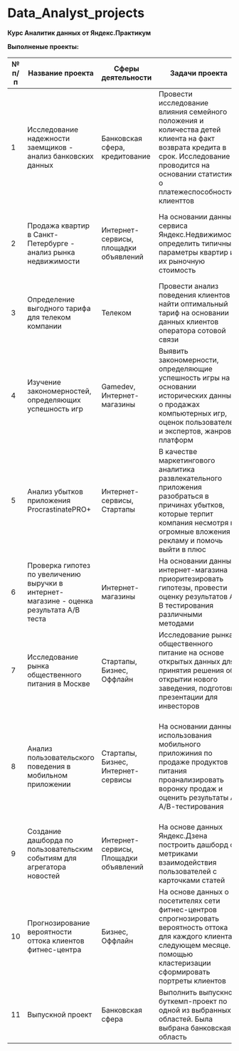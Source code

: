 # Data_Analyst_projects
**Курс Аналитик данных от Яндекс.Практикум**

**Выполненые проекты:**

| **№ п/п** | **Название проекта** | **Сферы деятельности** | **Задачи проекта** | **Навыки и инструменты** |
| --------- | -------------------- | ---------------------- | ------------------ | ------------------------ |
| 1 | Исследование надежности заемщиков - анализ банковских данных |  Банковская сфера, кредитование | Провести исследование влияния семейного положения и количества детей клиента на факт возврата кредита в срок. Исследование проводится на основании статистики о платежеспособности клиенттов | Python, Pandas, Предобработка данных |
| 2 | Продажа квартир в Санкт-Петербурге - анализ рынка недвижимости | Интернет-сервисы, площадки объявлений | На основании данных сервиса Яндекс.Недвижимость определить типичные параметры квартир и их рыночную стоимость | Python, Pandas, Matplotlib, Исследовательский анализ, Визуализация данных, Предобработка данных | 
| 3 | Определение выгодного тарифа для телеком компании | Телеком | Провести анализ поведения клиентов и найти оптимальный тариф на основании данных клиентов оператора сотовой связи | Python, Pandas, Matplotlib, NumPy, SciPy, Проверка статистических гипотез, Описательная статистика|
| 4 | Изучение закономерностей, определяющих успешность игр | Gamedev, Интернет-магазины | Выявить закономерности, определяющие успешность игры на основании исторических данных о продажах компьютерных игр, оценок пользователей и экспертов, жанров и платформ | Python, Pandas, NumPy, Matplotlib, Предобработка данных, Исследовательский анализ, Описательная статиститика, Проверка статистических гипотез|
| 5 | Анализ убытков приложения ProcrastinatePRO+ | Интернет-сервисы, Стартапы | В качестве маркетингового аналитика развлекательного приложения разобраться в причинах убытков, которые терпит компания несмотря на огромные вложения в рекламу и помочь выйти в плюс | Python, Pandas, Matplotlib, Когортный анализ, юнит-экономика, продуктовые метрики, Seaborn|
| 6 | Проверка гипотез по увеличению выручки в интернет-магазине - оценка результата А/В теста | Интернет-магазины | На основании данных интернет-магазина приоритезировать гипотезы, провести оценку результатов А/В тестирования различными методами | Python, Pandas, Matplotlib, SciPy, A/B тестирование, Проверка статистических гипотез|
| 7 | Исследование рынка общественного питания в Москве | Стартапы, Бизнес, Оффлайн | Исследование рынка общественного питание на основе открытых данных для принятия решения об открытии нового заведения, подготовка презентации для инвесторов | Python, Pandas, Seaborn, Plotly,  Визуализация данных|
| 8 | Анализ пользовательского поведения в мобильном приложении | Стартапы, Бизнес, Интернет-сервисы | На основании данных использования мобильного приложиния по продаже продуктов питания проанализировать воронку продаж  и оценить результаты А/А/В-тестирования | А/В тестирование, Python, Pandas, Matplotlib, Seaborn, Событийная аналитика, Продуктовые метрики, Plotly, Проверка статистических гипотез, Визуализация данных |
| 9 | Создание дашборда по пользовательским событиям для агрегатора новостей | Интернет-сервисы, Площадки объявлений | На основе данных Яндекс.Дзена построить дашборд с метриками взаимодействия пользователей с карточками статей | Python, PostgreSQL, Tableau, Продуктовые метрики, Построение дашбордов |
| 10 | Прогнозирование вероятности оттока клиентов фитнес-центра | Бизнес, Оффлайн | На основе данных о посетителях сети фитнес-центров спрогнозировать вероятность оттока для каждого клиента в следующем месяце. С помощью кластеризации сформировать портреты клиентов | Python, Pandas, Scikit-learn, Matplotlib, Seaborn, Машинное обучение, классификация, кластеризация |
| 11 | Выпускной проект | Банковская сфера | Выполнить выпускной буткемп-проект по одной из выбранных областей. Была выбрана банковская область |  | 